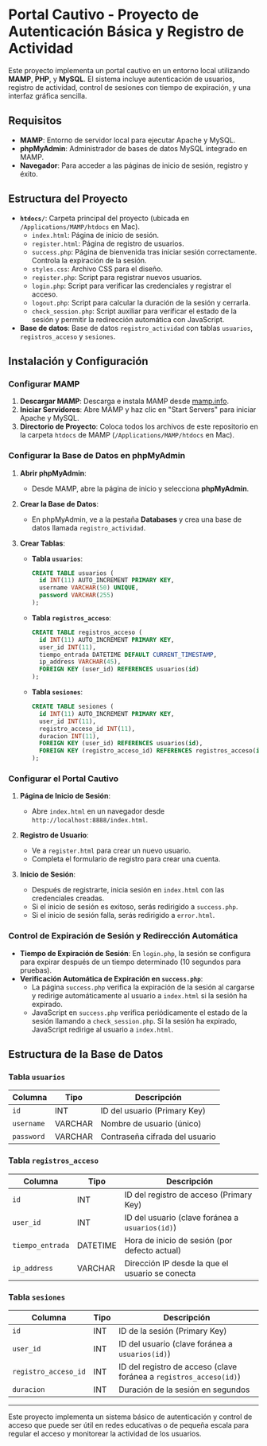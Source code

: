 # Portal Cautivo - Proyecto de Autenticación Básica y Registro de Actividad

Este proyecto implementa un portal cautivo en un entorno local utilizando **MAMP**, **PHP**, y **MySQL**. El sistema incluye autenticación de usuarios, registro de actividad, control de sesiones con tiempo de expiración, y una interfaz gráfica sencilla.

## Requisitos

- **MAMP**: Entorno de servidor local para ejecutar Apache y MySQL.
- **phpMyAdmin**: Administrador de bases de datos MySQL integrado en MAMP.
- **Navegador**: Para acceder a las páginas de inicio de sesión, registro y éxito.
  
## Estructura del Proyecto

- **`htdocs/`**: Carpeta principal del proyecto (ubicada en `/Applications/MAMP/htdocs` en Mac).
  - `index.html`: Página de inicio de sesión.
  - `register.html`: Página de registro de usuarios.
  - `success.php`: Página de bienvenida tras iniciar sesión correctamente. Controla la expiración de la sesión.
  - `styles.css`: Archivo CSS para el diseño.
  - `register.php`: Script para registrar nuevos usuarios.
  - `login.php`: Script para verificar las credenciales y registrar el acceso.
  - `logout.php`: Script para calcular la duración de la sesión y cerrarla.
  - `check_session.php`: Script auxiliar para verificar el estado de la sesión y permitir la redirección automática con JavaScript.
- **Base de datos**: Base de datos `registro_actividad` con tablas `usuarios`, `registros_acceso` y `sesiones`.

## Instalación y Configuración

### Configurar MAMP

1. **Descargar MAMP**: Descarga e instala MAMP desde [mamp.info](https://www.mamp.info/en/).
2. **Iniciar Servidores**: Abre MAMP y haz clic en "Start Servers" para iniciar Apache y MySQL.
3. **Directorio de Proyecto**: Coloca todos los archivos de este repositorio en la carpeta `htdocs` de MAMP (`/Applications/MAMP/htdocs` en Mac).

### Configurar la Base de Datos en phpMyAdmin

1. **Abrir phpMyAdmin**:
   - Desde MAMP, abre la página de inicio y selecciona **phpMyAdmin**.
   
2. **Crear la Base de Datos**:
   - En phpMyAdmin, ve a la pestaña **Databases** y crea una base de datos llamada `registro_actividad`.

3. **Crear Tablas**:

   - **Tabla `usuarios`**:
     ```sql
     CREATE TABLE usuarios (
       id INT(11) AUTO_INCREMENT PRIMARY KEY,
       username VARCHAR(50) UNIQUE,
       password VARCHAR(255)
     );
     ```

   - **Tabla `registros_acceso`**:
     ```sql
     CREATE TABLE registros_acceso (
       id INT(11) AUTO_INCREMENT PRIMARY KEY,
       user_id INT(11),
       tiempo_entrada DATETIME DEFAULT CURRENT_TIMESTAMP,
       ip_address VARCHAR(45),
       FOREIGN KEY (user_id) REFERENCES usuarios(id)
     );
     ```

   - **Tabla `sesiones`**:
     ```sql
     CREATE TABLE sesiones (
       id INT(11) AUTO_INCREMENT PRIMARY KEY,
       user_id INT(11),
       registro_acceso_id INT(11),
       duracion INT(11),
       FOREIGN KEY (user_id) REFERENCES usuarios(id),
       FOREIGN KEY (registro_acceso_id) REFERENCES registros_acceso(id)
     );
     ```

### Configurar el Portal Cautivo

1. **Página de Inicio de Sesión**:
   - Abre `index.html` en un navegador desde `http://localhost:8888/index.html`.
   
2. **Registro de Usuario**:
   - Ve a `register.html` para crear un nuevo usuario.
   - Completa el formulario de registro para crear una cuenta.

3. **Inicio de Sesión**:
   - Después de registrarte, inicia sesión en `index.html` con las credenciales creadas.
   - Si el inicio de sesión es exitoso, serás redirigido a `success.php`.
   - Si el inicio de sesión falla, serás redirigido a `error.html`.

### Control de Expiración de Sesión y Redirección Automática

- **Tiempo de Expiración de Sesión**: En `login.php`, la sesión se configura para expirar después de un tiempo determinado (10 segundos para pruebas).
- **Verificación Automática de Expiración en `success.php`**: 
   - La página `success.php` verifica la expiración de la sesión al cargarse y redirige automáticamente al usuario a `index.html` si la sesión ha expirado.
   - JavaScript en `success.php` verifica periódicamente el estado de la sesión llamando a `check_session.php`. Si la sesión ha expirado, JavaScript redirige al usuario a `index.html`.

## Estructura de la Base de Datos

### Tabla `usuarios`

| Columna   | Tipo      | Descripción                       |
|-----------|-----------|-----------------------------------|
| `id`      | INT       | ID del usuario (Primary Key)      |
| `username`| VARCHAR   | Nombre de usuario (único)         |
| `password`| VARCHAR   | Contraseña cifrada del usuario    |

### Tabla `registros_acceso`

| Columna         | Tipo      | Descripción                                        |
|-----------------|-----------|----------------------------------------------------|
| `id`            | INT       | ID del registro de acceso (Primary Key)            |
| `user_id`       | INT       | ID del usuario (clave foránea a `usuarios(id)`)    |
| `tiempo_entrada`| DATETIME  | Hora de inicio de sesión (por defecto actual)      |
| `ip_address`    | VARCHAR   | Dirección IP desde la que el usuario se conecta    |

### Tabla `sesiones`

| Columna            | Tipo      | Descripción                                        |
|--------------------|-----------|----------------------------------------------------|
| `id`               | INT       | ID de la sesión (Primary Key)                      |
| `user_id`          | INT       | ID del usuario (clave foránea a `usuarios(id)`)    |
| `registro_acceso_id` | INT     | ID del registro de acceso (clave foránea a `registros_acceso(id)`) |
| `duracion`         | INT       | Duración de la sesión en segundos                  |

---

Este proyecto implementa un sistema básico de autenticación y control de acceso que puede ser útil en redes educativas o de pequeña escala para regular el acceso y monitorear la actividad de los usuarios.
